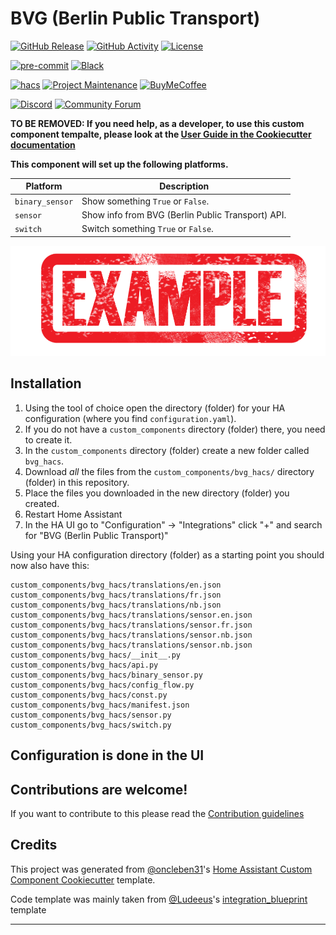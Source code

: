 # BVG (Berlin Public Transport)

[![GitHub Release][releases-shield]][releases]
[![GitHub Activity][commits-shield]][commits]
[![License][license-shield]](LICENSE)

[![pre-commit][pre-commit-shield]][pre-commit]
[![Black][black-shield]][black]

[![hacs][hacsbadge]][hacs]
[![Project Maintenance][maintenance-shield]][user_profile]
[![BuyMeCoffee][buymecoffeebadge]][buymecoffee]

[![Discord][discord-shield]][discord]
[![Community Forum][forum-shield]][forum]

**TO BE REMOVED: If you need help, as a developer, to use this custom component tempalte,
please look at the [User Guide in the Cookiecutter documentation](https://cookiecutter-homeassistant-custom-component.readthedocs.io/en/stable/quickstart.html)**

**This component will set up the following platforms.**

| Platform        | Description                                                               |
| --------------- | ------------------------------------------------------------------------- |
| `binary_sensor` | Show something `True` or `False`.                                         |
| `sensor`        | Show info from BVG (Berlin Public Transport) API. |
| `switch`        | Switch something `True` or `False`.                                       |

![example][exampleimg]

## Installation

1. Using the tool of choice open the directory (folder) for your HA configuration (where you find `configuration.yaml`).
2. If you do not have a `custom_components` directory (folder) there, you need to create it.
3. In the `custom_components` directory (folder) create a new folder called `bvg_hacs`.
4. Download _all_ the files from the `custom_components/bvg_hacs/` directory (folder) in this repository.
5. Place the files you downloaded in the new directory (folder) you created.
6. Restart Home Assistant
7. In the HA UI go to "Configuration" -> "Integrations" click "+" and search for "BVG (Berlin Public Transport)"

Using your HA configuration directory (folder) as a starting point you should now also have this:

```text
custom_components/bvg_hacs/translations/en.json
custom_components/bvg_hacs/translations/fr.json
custom_components/bvg_hacs/translations/nb.json
custom_components/bvg_hacs/translations/sensor.en.json
custom_components/bvg_hacs/translations/sensor.fr.json
custom_components/bvg_hacs/translations/sensor.nb.json
custom_components/bvg_hacs/translations/sensor.nb.json
custom_components/bvg_hacs/__init__.py
custom_components/bvg_hacs/api.py
custom_components/bvg_hacs/binary_sensor.py
custom_components/bvg_hacs/config_flow.py
custom_components/bvg_hacs/const.py
custom_components/bvg_hacs/manifest.json
custom_components/bvg_hacs/sensor.py
custom_components/bvg_hacs/switch.py
```

## Configuration is done in the UI

<!---->

## Contributions are welcome!

If you want to contribute to this please read the [Contribution guidelines](CONTRIBUTING.md)

## Credits

This project was generated from [@oncleben31](https://github.com/oncleben31)'s [Home Assistant Custom Component Cookiecutter](https://github.com/oncleben31/cookiecutter-homeassistant-custom-component) template.

Code template was mainly taken from [@Ludeeus](https://github.com/ludeeus)'s [integration_blueprint][integration_blueprint] template

---

[integration_blueprint]: https://github.com/custom-components/integration_blueprint
[black]: https://github.com/psf/black
[black-shield]: https://img.shields.io/badge/code%20style-black-000000.svg?style=for-the-badge
[buymecoffee]: https://www.buymeacoffee.com/secretdarkR
[buymecoffeebadge]: https://img.shields.io/badge/buy%20me%20a%20coffee-donate-yellow.svg?style=for-the-badge
[commits-shield]: https://img.shields.io/github/commit-activity/y/ryanbateman/bvg_hacs.svg?style=for-the-badge
[commits]: https://github.com/ryanbateman/bvg_hacs/commits/main
[hacs]: https://hacs.xyz
[hacsbadge]: https://img.shields.io/badge/HACS-Custom-orange.svg?style=for-the-badge
[discord]: https://discord.gg/Qa5fW2R
[discord-shield]: https://img.shields.io/discord/330944238910963714.svg?style=for-the-badge
[exampleimg]: example.png
[forum-shield]: https://img.shields.io/badge/community-forum-brightgreen.svg?style=for-the-badge
[forum]: https://community.home-assistant.io/
[license-shield]: https://img.shields.io/github/license/ryanbateman/bvg_hacs.svg?style=for-the-badge
[maintenance-shield]: https://img.shields.io/badge/maintainer-%40ryanbateman-blue.svg?style=for-the-badge
[pre-commit]: https://github.com/pre-commit/pre-commit
[pre-commit-shield]: https://img.shields.io/badge/pre--commit-enabled-brightgreen?style=for-the-badge
[releases-shield]: https://img.shields.io/github/release/ryanbateman/bvg_hacs.svg?style=for-the-badge
[releases]: https://github.com/ryanbateman/bvg_hacs/releases
[user_profile]: https://github.com/ryanbateman

